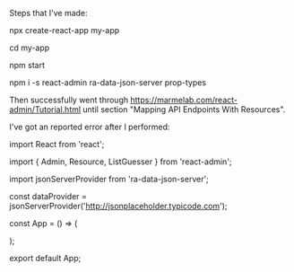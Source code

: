 Steps that I've made:

npx create-react-app my-app

cd my-app

npm start

npm i -s react-admin ra-data-json-server prop-types

Then successfully went through https://marmelab.com/react-admin/Tutorial.html until section "Mapping API Endpoints With Resources".

I've got an reported error after I performed:

import React from 'react';

import { Admin, Resource, ListGuesser } from 'react-admin';

import jsonServerProvider from 'ra-data-json-server';

const dataProvider = jsonServerProvider('http://jsonplaceholder.typicode.com');

const App = () => (

<Admin dataProvider={dataProvider}>

<Resource name="users" list={ListGuesser} />

</Admin>

);

export default App;
